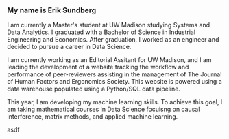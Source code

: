 ### My name is Erik Sundberg

I am currently a Master's student at UW Madison studying Systems and Data Analytics. I graduated with a Bachelor of Science in Industrial Engineering and Economics. After graduation, I worked as an engineer and decided to pursue a career in Data Science. 

I am currently working as an Editorial Assitant for UW Madison, and I am leading the development of a website tracking the workflow and performance of peer-reviewers assisting in the management of The Journal of Human Factors and Ergonomics Society. This website is powered using a data warehouse populated using a Python/SQL data pipeline.

This year, I am developing my machine learning skills. To achieve this goal, I am taking mathematical courses in Data Science focuisng on causal interference, matrix methods, and applied machine learning. 

asdf
